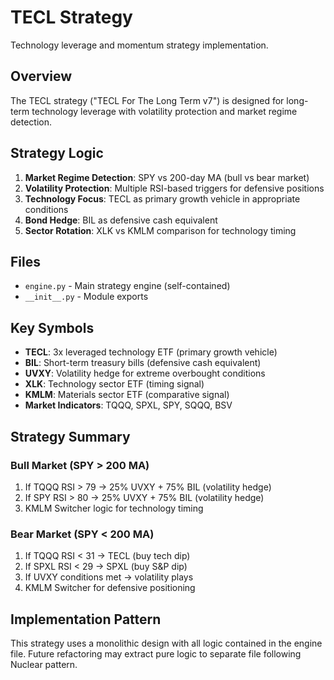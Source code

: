 # TECL Strategy

Technology leverage and momentum strategy implementation.

## Overview

The TECL strategy ("TECL For The Long Term v7") is designed for long-term technology leverage with volatility protection and market regime detection.

## Strategy Logic

1. **Market Regime Detection**: SPY vs 200-day MA (bull vs bear market)
2. **Volatility Protection**: Multiple RSI-based triggers for defensive positions
3. **Technology Focus**: TECL as primary growth vehicle in appropriate conditions
4. **Bond Hedge**: BIL as defensive cash equivalent
5. **Sector Rotation**: XLK vs KMLM comparison for technology timing

## Files

- `engine.py` - Main strategy engine (self-contained)
- `__init__.py` - Module exports

## Key Symbols

- **TECL**: 3x leveraged technology ETF (primary growth vehicle)
- **BIL**: Short-term treasury bills (defensive cash equivalent)  
- **UVXY**: Volatility hedge for extreme overbought conditions
- **XLK**: Technology sector ETF (timing signal)
- **KMLM**: Materials sector ETF (comparative signal)
- **Market Indicators**: TQQQ, SPXL, SPY, SQQQ, BSV

## Strategy Summary

### Bull Market (SPY > 200 MA)
1. If TQQQ RSI > 79 → 25% UVXY + 75% BIL (volatility hedge)
2. If SPY RSI > 80 → 25% UVXY + 75% BIL (volatility hedge)
3. KMLM Switcher logic for technology timing

### Bear Market (SPY < 200 MA)
1. If TQQQ RSI < 31 → TECL (buy tech dip)
2. If SPXL RSI < 29 → SPXL (buy S&P dip)
3. If UVXY conditions met → volatility plays
4. KMLM Switcher for defensive positioning

## Implementation Pattern

This strategy uses a monolithic design with all logic contained in the engine file. Future refactoring may extract pure logic to separate file following Nuclear pattern.